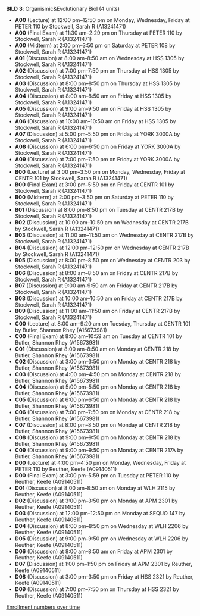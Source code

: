 **BILD 3**: Organismic&Evolutionary Biol (4 units)

- **A00** (Lecture) at 12:00 pm–12:50 pm on Monday, Wednesday, Friday at PETER 110 by Stockwell, Sarah R (A13241471)
- **A00** (Final Exam) at 11:30 am–2:29 pm on Thursday at PETER 110 by Stockwell, Sarah R (A13241471)
- **A00** (Midterm) at 2:00 pm–3:50 pm on Saturday at PETER 108 by Stockwell, Sarah R (A13241471)
- **A01** (Discussion) at 8:00 am–8:50 am on Wednesday at HSS 1305 by Stockwell, Sarah R (A13241471)
- **A02** (Discussion) at 7:00 pm–7:50 pm on Thursday at HSS 1305 by Stockwell, Sarah R (A13241471)
- **A03** (Discussion) at 8:00 pm–8:50 pm on Thursday at HSS 1305 by Stockwell, Sarah R (A13241471)
- **A04** (Discussion) at 8:00 am–8:50 am on Friday at HSS 1305 by Stockwell, Sarah R (A13241471)
- **A05** (Discussion) at 9:00 am–9:50 am on Friday at HSS 1305 by Stockwell, Sarah R (A13241471)
- **A06** (Discussion) at 10:00 am–10:50 am on Friday at HSS 1305 by Stockwell, Sarah R (A13241471)
- **A07** (Discussion) at 5:00 pm–5:50 pm on Friday at YORK 3000A by Stockwell, Sarah R (A13241471)
- **A08** (Discussion) at 6:00 pm–6:50 pm on Friday at YORK 3000A by Stockwell, Sarah R (A13241471)
- **A09** (Discussion) at 7:00 pm–7:50 pm on Friday at YORK 3000A by Stockwell, Sarah R (A13241471)
- **B00** (Lecture) at 3:00 pm–3:50 pm on Monday, Wednesday, Friday at CENTR 101 by Stockwell, Sarah R (A13241471)
- **B00** (Final Exam) at 3:00 pm–5:59 pm on Friday at CENTR 101 by Stockwell, Sarah R (A13241471)
- **B00** (Midterm) at 2:00 pm–3:50 pm on Saturday at PETER 110 by Stockwell, Sarah R (A13241471)
- **B01** (Discussion) at 8:00 pm–8:50 pm on Tuesday at CENTR 217B by Stockwell, Sarah R (A13241471)
- **B02** (Discussion) at 10:00 am–10:50 am on Wednesday at CENTR 217B by Stockwell, Sarah R (A13241471)
- **B03** (Discussion) at 11:00 am–11:50 am on Wednesday at CENTR 217B by Stockwell, Sarah R (A13241471)
- **B04** (Discussion) at 12:00 pm–12:50 pm on Wednesday at CENTR 217B by Stockwell, Sarah R (A13241471)
- **B05** (Discussion) at 8:00 pm–8:50 pm on Wednesday at CENTR 203 by Stockwell, Sarah R (A13241471)
- **B06** (Discussion) at 8:00 am–8:50 am on Friday at CENTR 217B by Stockwell, Sarah R (A13241471)
- **B07** (Discussion) at 9:00 am–9:50 am on Friday at CENTR 217B by Stockwell, Sarah R (A13241471)
- **B08** (Discussion) at 10:00 am–10:50 am on Friday at CENTR 217B by Stockwell, Sarah R (A13241471)
- **B09** (Discussion) at 11:00 am–11:50 am on Friday at CENTR 217B by Stockwell, Sarah R (A13241471)
- **C00** (Lecture) at 8:00 am–9:20 am on Tuesday, Thursday at CENTR 101 by Butler, Shannon Rhey (A15673981)
- **C00** (Final Exam) at 8:00 am–10:59 am on Tuesday at CENTR 101 by Butler, Shannon Rhey (A15673981)
- **C01** (Discussion) at 8:00 am–8:50 am on Monday at CENTR 218 by Butler, Shannon Rhey (A15673981)
- **C02** (Discussion) at 3:00 pm–3:50 pm on Monday at CENTR 218 by Butler, Shannon Rhey (A15673981)
- **C03** (Discussion) at 4:00 pm–4:50 pm on Monday at CENTR 218 by Butler, Shannon Rhey (A15673981)
- **C04** (Discussion) at 5:00 pm–5:50 pm on Monday at CENTR 218 by Butler, Shannon Rhey (A15673981)
- **C05** (Discussion) at 6:00 pm–6:50 pm on Monday at CENTR 218 by Butler, Shannon Rhey (A15673981)
- **C06** (Discussion) at 7:00 pm–7:50 pm on Monday at CENTR 218 by Butler, Shannon Rhey (A15673981)
- **C07** (Discussion) at 8:00 pm–8:50 pm on Monday at CENTR 218 by Butler, Shannon Rhey (A15673981)
- **C08** (Discussion) at 9:00 pm–9:50 pm on Monday at CENTR 218 by Butler, Shannon Rhey (A15673981)
- **C09** (Discussion) at 9:00 pm–9:50 pm on Monday at CENTR 217A by Butler, Shannon Rhey (A15673981)
- **D00** (Lecture) at 4:00 pm–4:50 pm on Monday, Wednesday, Friday at PETER 110 by Reuther, Keefe (A09140511)
- **D00** (Final Exam) at 3:00 pm–5:59 pm on Tuesday at PETER 110 by Reuther, Keefe (A09140511)
- **D01** (Discussion) at 8:00 am–8:50 am on Monday at WLH 2115 by Reuther, Keefe (A09140511)
- **D02** (Discussion) at 3:00 pm–3:50 pm on Monday at APM 2301 by Reuther, Keefe (A09140511)
- **D03** (Discussion) at 12:00 pm–12:50 pm on Monday at SEQUO 147 by Reuther, Keefe (A09140511)
- **D04** (Discussion) at 8:00 pm–8:50 pm on Wednesday at WLH 2206 by Reuther, Keefe (A09140511)
- **D05** (Discussion) at 9:00 pm–9:50 pm on Wednesday at WLH 2206 by Reuther, Keefe (A09140511)
- **D06** (Discussion) at 8:00 am–8:50 am on Friday at APM 2301 by Reuther, Keefe (A09140511)
- **D07** (Discussion) at 1:00 pm–1:50 pm on Friday at APM 2301 by Reuther, Keefe (A09140511)
- **D08** (Discussion) at 3:00 pm–3:50 pm on Friday at HSS 2321 by Reuther, Keefe (A09140511)
- **D09** (Discussion) at 7:00 pm–7:50 pm on Thursday at HSS 2321 by Reuther, Keefe (A09140511)

[Enrollment numbers over time](./BILD3.tsv)
